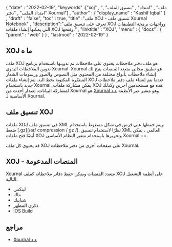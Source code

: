 {
  "date" : "2022-02-19",
  "keywords" :["xoj" , "ملف" , "امتداد" , "تنسيق الملف" , "امتداد الملف" , "دفتر Xournal"] ,
  "author" : {
    "display_name" : "Kashif Iqbal"
} ,
  "draft" : "false",
  "toc" : true,
  "title" :"ملف XOJ - تنسيق ملف Xournal Notebook" ,
  "description":"تعرف على تنسيق ملف XOJ وواجهات برمجة التطبيقات التي يمكنها إنشاء ملفات XOJ وفتحها." ,
  "linktitle" : "XOJ",
  "menu" : {
    "docs" : {
      "parent" : "web"
}
} ,
  "lastmod" : "2022-02-19"
}

## XOJ ما ه

ملف XOJ هو ملف دفتر ملاحظات يحتوي على ملاحظات تم تدوينها باستخدام برنامج تدوين الملاحظات اليدوي Xournal. Xournal هو تطبيق مجاني متعدد المنصات يتيح لك إنشاء ملاحظات بأنواع مختلفة من المحتوى مثل النصوص والصور ورسومات الشعار المبتكرة المكتوبة بخط اليد. يتم إنشاء ملفات XOJ عندما يتم إنشاء ملف دفتر ملاحظات جديد باستخدام Xournal. يمكن مشاركة ملفات XOJ هذه مع مستخدمين آخرين وكذلك لمشاركة البيانات. إصدار أحدث من Xournal هو [Xournal ++](https://github.com/xournalpp/xournalpp) وهو متغير عبر الأنظمة الأساسية لـ Xournal.

## تنسيق ملف XOJ

ملفات XOJ في تنسيق ملف XML ويتم حفظها على قرص في شكل مضغوط باستخدام ضغط [.gz](/ar/ compression / gz /). نظرًا لاستخدام تنسيق XML العالمي ، يمكن أيضًا فتح ملفات XOJ وتحريرها باستخدام متغير النظام الأساسي Xournal ++.

قد يحتوي كل ملف XOJ على صفحات أخرى من دفتر ملاحظات Xournal.

## XOJ - المنصات المدعومة

Xournal متعدد المنصات ويمكن حفظ دفاتر ملاحظاته كملف XOJ على أنظمة التشغيل التالية.

* لينكس
* ماك
* شبابيك
* ذكري المظهر
* iOS Build

## مراجع

* [Xournal ++](https://github.com/xournalpp/xournalpp)

